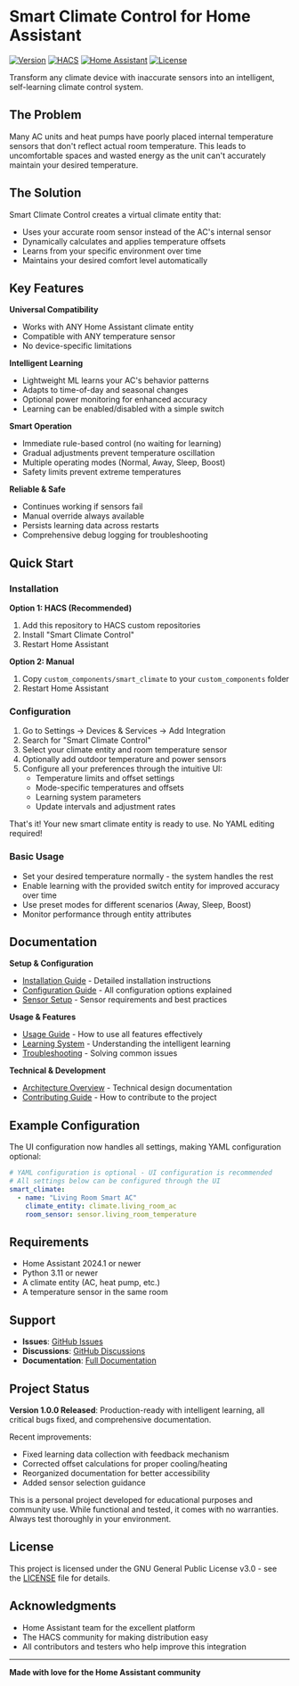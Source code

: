 # Smart Climate Control for Home Assistant

[![Version](https://img.shields.io/badge/Version-1.0.0-brightgreen.svg)](https://github.com/VectorBarks/smart-climate/releases)
[![HACS](https://img.shields.io/badge/HACS-Custom-orange.svg)](https://github.com/hacs/integration)
[![Home Assistant](https://img.shields.io/badge/Home%20Assistant-2024.1%2B-blue.svg)](https://www.home-assistant.io/)
[![License](https://img.shields.io/badge/License-GPL%20v3-blue.svg)](LICENSE)

Transform any climate device with inaccurate sensors into an intelligent, self-learning climate control system.

## The Problem

Many AC units and heat pumps have poorly placed internal temperature sensors that don't reflect actual room temperature. This leads to uncomfortable spaces and wasted energy as the unit can't accurately maintain your desired temperature.

## The Solution

Smart Climate Control creates a virtual climate entity that:
- Uses your accurate room sensor instead of the AC's internal sensor
- Dynamically calculates and applies temperature offsets
- Learns from your specific environment over time
- Maintains your desired comfort level automatically

## Key Features

**Universal Compatibility**
- Works with ANY Home Assistant climate entity
- Compatible with ANY temperature sensor
- No device-specific limitations

**Intelligent Learning**
- Lightweight ML learns your AC's behavior patterns
- Adapts to time-of-day and seasonal changes
- Optional power monitoring for enhanced accuracy
- Learning can be enabled/disabled with a simple switch

**Smart Operation**
- Immediate rule-based control (no waiting for learning)
- Gradual adjustments prevent temperature oscillation
- Multiple operating modes (Normal, Away, Sleep, Boost)
- Safety limits prevent extreme temperatures

**Reliable & Safe**
- Continues working if sensors fail
- Manual override always available
- Persists learning data across restarts
- Comprehensive debug logging for troubleshooting

## Quick Start

### Installation

**Option 1: HACS (Recommended)**
1. Add this repository to HACS custom repositories
2. Install "Smart Climate Control"
3. Restart Home Assistant

**Option 2: Manual**
1. Copy `custom_components/smart_climate` to your `custom_components` folder
2. Restart Home Assistant

### Configuration

1. Go to Settings → Devices & Services → Add Integration
2. Search for "Smart Climate Control"
3. Select your climate entity and room temperature sensor
4. Optionally add outdoor temperature and power sensors
5. Configure all your preferences through the intuitive UI:
   - Temperature limits and offset settings
   - Mode-specific temperatures and offsets
   - Learning system parameters
   - Update intervals and adjustment rates

That's it! Your new smart climate entity is ready to use. No YAML editing required!

### Basic Usage

- Set your desired temperature normally - the system handles the rest
- Enable learning with the provided switch entity for improved accuracy over time
- Use preset modes for different scenarios (Away, Sleep, Boost)
- Monitor performance through entity attributes

## Documentation

**Setup & Configuration**
- [Installation Guide](docs/installation.md) - Detailed installation instructions
- [Configuration Guide](docs/configuration.md) - All configuration options explained
- [Sensor Setup](docs/sensors.md) - Sensor requirements and best practices

**Usage & Features**
- [Usage Guide](docs/usage.md) - How to use all features effectively
- [Learning System](docs/learning-system.md) - Understanding the intelligent learning
- [Troubleshooting](docs/troubleshooting.md) - Solving common issues

**Technical & Development**
- [Architecture Overview](docs/architecture.md) - Technical design documentation
- [Contributing Guide](docs/contributing.md) - How to contribute to the project

## Example Configuration

The UI configuration now handles all settings, making YAML configuration optional:

```yaml
# YAML configuration is optional - UI configuration is recommended
# All settings below can be configured through the UI
smart_climate:
  - name: "Living Room Smart AC"
    climate_entity: climate.living_room_ac
    room_sensor: sensor.living_room_temperature
```

## Requirements

- Home Assistant 2024.1 or newer
- Python 3.11 or newer
- A climate entity (AC, heat pump, etc.)
- A temperature sensor in the same room

## Support

- **Issues**: [GitHub Issues](https://github.com/VectorBarks/smart-climate/issues)
- **Discussions**: [GitHub Discussions](https://github.com/VectorBarks/smart-climate/discussions)
- **Documentation**: [Full Documentation](docs/)

## Project Status

**Version 1.0.0 Released**: Production-ready with intelligent learning, all critical bugs fixed, and comprehensive documentation.

Recent improvements:
- Fixed learning data collection with feedback mechanism
- Corrected offset calculations for proper cooling/heating
- Reorganized documentation for better accessibility
- Added sensor selection guidance

This is a personal project developed for educational purposes and community use. While functional and tested, it comes with no warranties. Always test thoroughly in your environment.

## License

This project is licensed under the GNU General Public License v3.0 - see the [LICENSE](LICENSE) file for details.

## Acknowledgments

- Home Assistant team for the excellent platform
- The HACS community for making distribution easy
- All contributors and testers who help improve this integration

---

**Made with love for the Home Assistant community**